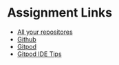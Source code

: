 # Assignment Links

* [All your repositores](https://github.com/settings/repositories)
* [Github](https://github.com)
* [Gitpod](https://gitpod.io)
* [Gitpod IDE Tips](https://www.gitpod.io/docs/ide/)


<script src="https://gist.github.com/pambrose/9d200e86402578acc787b3efcd07c43a.js"></script>

